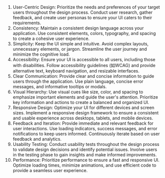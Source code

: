 1. User-Centric Design: Prioritize the needs and preferences of your target users throughout the design process. Conduct user research, gather feedback, and create user personas to ensure your UI caters to their requirements.
2. Consistency: Maintain a consistent design language across your application. Use consistent elements, colors, typography, and spacing to create a cohesive user experience.
3. Simplicity: Keep the UI simple and intuitive. Avoid complex layouts, unnecessary elements, or jargon. Streamline the user journey and minimize the cognitive load.
4. Accessibility: Ensure your UI is accessible to all users, including those with disabilities. Follow accessibility guidelines (如WCAG) and provide alternative text, keyboard navigation, and resizable interfaces.
5. Clear Communication: Provide clear and concise information to guide users through the application. Use plain language, concise error messages, and informative tooltips or modals.
6. Visual Hierarchy: Use visual cues like size, color, and spacing to emphasize important elements and guide the user's attention. Prioritize key information and actions to create a balanced and organized UI.
7. Responsive Design: Optimize your UI for different devices and screen sizes. Implement a responsive design framework to ensure a consistent and usable experience across desktops, tablets, and mobile devices.
8. Feedback and Iteration: Provide immediate and relevant feedback for user interactions. Use loading indicators, success messages, and error notifications to keep users informed. Continuously iterate based on user feedback and analytics.
9. Usability Testing: Conduct usability tests throughout the design process to validate design decisions and identify potential issues. Involve users in the testing phase to gain insights and make informed improvements.
10. Performance: Prioritize performance to ensure a fast and responsive UI. Optimize loading times, minimize animations, and use efficient code to provide a seamless user experience.
